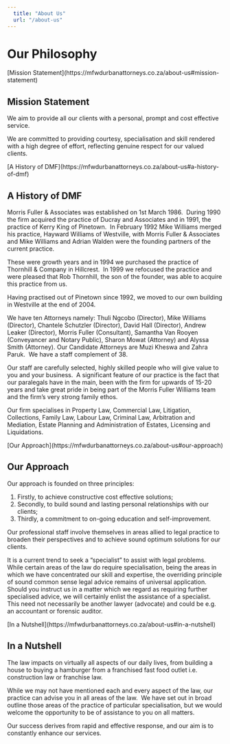 ```yaml
---
  title: "About Us"
  url: "/about-us"
---
```


# Our Philosophy

<div class="rl_sliders nn_sliders accordion panel-group" id="set-rl_sliders-1"><a id="rl_sliders-scrollto_1" class="anchor rl_sliders-scroll nn_sliders-scroll"></a>

<div class="accordion-group panel rl_sliders-group nn_sliders-group"><a id="rl_sliders-scrollto_mission-statement" class="anchor rl_sliders-scroll nn_sliders-scroll"></a>

<div class="accordion-heading panel-heading">[<span class="rl_sliders-toggle-inner nn_sliders-toggle-inner">Mission Statement</span>](https://mfwdurbanattorneys.co.za/about-us#mission-statement)</div>

<div class="accordion-body rl_sliders-body nn_sliders-body collapse" id="mission-statement">

<div class="accordion-inner panel-body">

## Mission Statement

We aim to provide all our clients with a personal, prompt and cost effective service.

We are committed to providing courtesy, specialisation and skill rendered with a high degree of effort, reflecting genuine respect for our valued clients.

</div>

</div>

</div>

<div class="accordion-group panel rl_sliders-group nn_sliders-group"><a id="rl_sliders-scrollto_a-history-of-dmf" class="anchor rl_sliders-scroll nn_sliders-scroll"></a>

<div class="accordion-heading panel-heading">[<span class="rl_sliders-toggle-inner nn_sliders-toggle-inner">A History of DMF</span>](https://mfwdurbanattorneys.co.za/about-us#a-history-of-dmf)</div>

<div class="accordion-body rl_sliders-body nn_sliders-body collapse" id="a-history-of-dmf">

<div class="accordion-inner panel-body">

## A History of DMF

Morris Fuller & Associates was established on 1st March 1986.  During 1990 the firm acquired the practice of Ducray and Associates and in 1991, the practice of Kerry King of Pinetown.  In February 1992 Mike Williams merged his practice, Hayward Williams of Westville, with Morris Fuller & Associates and Mike Williams and Adrian Walden were the founding partners of the current practice.

These were growth years and in 1994 we purchased the practice of Thornhill & Company in Hillcrest.  In 1999 we refocused the practice and were pleased that Rob Thornhill, the son of the founder, was able to acquire this practice from us.

Having practised out of Pinetown since 1992, we moved to our own building in Westville at the end of 2004.

We have ten Attorneys namely: Thuli Ngcobo (Director), Mike Williams (Director), Chantele Schutzler (Director), David Hall (Director), Andrew Leaker (Director), Morris Fuller (Consultant), Samantha Van Rooyen (Conveyancer and Notary Public), Sharon Mowat (Attorney) and Alyssa Smith (Attorney). Our Candidate Attorneys are Muzi Kheswa and Zahra Paruk.  We have a staff complement of 38.

Our staff are carefully selected, highly skilled people who will give value to you and your business.  A significant feature of our practice is the fact that our paralegals have in the main, been with the firm for upwards of 15-20 years and take great pride in being part of the Morris Fuller Williams team and the firm’s very strong family ethos. 

Our firm specialises in Property Law, Commercial Law, Litigation, Collections, Family Law, Labour Law, Criminal Law, Arbitration and Mediation, Estate Planning and Administration of Estates, Licensing and Liquidations. 

</div>

</div>

</div>

<div class="accordion-group panel rl_sliders-group nn_sliders-group"><a id="rl_sliders-scrollto_our-approach" class="anchor rl_sliders-scroll nn_sliders-scroll"></a>

<div class="accordion-heading panel-heading">[<span class="rl_sliders-toggle-inner nn_sliders-toggle-inner">Our Approach</span>](https://mfwdurbanattorneys.co.za/about-us#our-approach)</div>

<div class="accordion-body rl_sliders-body nn_sliders-body collapse" id="our-approach">

<div class="accordion-inner panel-body">

## Our Approach

Our approach is founded on three principles: 

1.  Firstly, to achieve constructive cost effective solutions;
2.  Secondly, to build sound and lasting personal relationships with our clients;
3.  Thirdly, a commitment to on-going education and self-improvement.

Our professional staff involve themselves in areas allied to legal practice to broaden their perspectives and to achieve sound optimum solutions for our clients. 

It is a current trend to seek a “specialist” to assist with legal problems.  While certain areas of the law do require specialisation, being the areas in which we have concentrated our skill and expertise, the overriding principle of sound common sense legal advice remains of universal application.  Should you instruct us in a matter which we regard as requiring further specialised advice, we will certainly enlist the assistance of a specialist.  This need not necessarily be another lawyer (advocate) and could be e.g. an accountant or forensic auditor.

</div>

</div>

</div>

<div class="accordion-group panel rl_sliders-group nn_sliders-group"><a id="rl_sliders-scrollto_in-a-nutshell" class="anchor rl_sliders-scroll nn_sliders-scroll"></a>

<div class="accordion-heading panel-heading">[<span class="rl_sliders-toggle-inner nn_sliders-toggle-inner">In a Nutshell</span>](https://mfwdurbanattorneys.co.za/about-us#in-a-nutshell)</div>

<div class="accordion-body rl_sliders-body nn_sliders-body collapse" id="in-a-nutshell">

<div class="accordion-inner panel-body">

## In a Nutshell

The law impacts on virtually all aspects of our daily lives, from building a house to buying a hamburger from a franchised fast food outlet i.e. construction law or franchise law. 

While we may not have mentioned each and every aspect of the law, our practice can advise you in all areas of the law.  We have set out in broad outline those areas of the practice of particular specialisation, but we would welcome the opportunity to be of assistance to you on all matters.

Our success derives from rapid and effective response, and our aim is to constantly enhance our services.

</div>

</div>

</div>

</div>